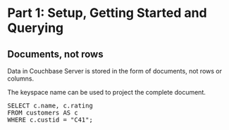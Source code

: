 # Part 1: Setup, Getting Started and Querying

## Documents, not rows

Data in Couchbase Server is stored in the form of documents, not rows or columns.

The keyspace name can be used to project the complete document.

<pre id="example">
SELECT c.name, c.rating
FROM customers AS c
WHERE c.custid = "C41";
</pre>
